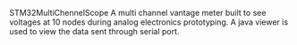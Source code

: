 STM32MultiChennelScope
A multi channel vantage meter built to see voltages at 10 nodes during analog electronics prototyping.
A java viewer is used to view the data sent through serial port. 
